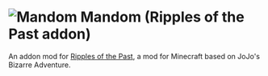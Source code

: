 # ![Mandom](https://github.com/Weever1337/MandomRotpAddon-/blob/main/src/main/resources/logo.png) Mandom (Ripples of the Past addon)
An addon mod for [Ripples of the Past](https://github.com/StandoByte/Ripples-of-the-Past), a mod for Minecraft based on JoJo's Bizarre Adventure.
